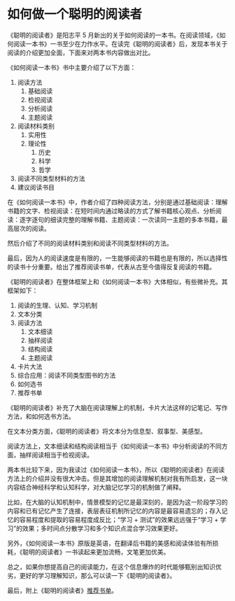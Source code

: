 # 如何做一个聪明的阅读者

《聪明的阅读者》是阳志平 5 月新出的关于如何阅读的一本书。在阅读领域，《如何阅读一本书》一书至少在力作水平。在读完《聪明的阅读者》后，发现本书关于阅读的介绍更加全面，下面来对两本书内容做出对比。

《如何阅读一本书》书中主要介绍了以下方面：
1. 阅读方法
	1. 基础阅读
	2. 检视阅读
	3. 分析阅读
	4. 主题阅读
2. 阅读材料类别
	1. 实用性
	2. 理论性
		1. 历史
		2. 科学
		3. 哲学
3. 阅读不同类型材料的方法
4. 建议阅读书目

在《如何阅读一本书》中，作者介绍了四种阅读方法，分别是通过基础阅读：理解书籍的文字、检视阅读：在短时间内通过略读的方式了解书籍核心观点、分析阅读：逐字逐句的细读完整的理解书籍、主题阅读：一次读同一主题的多本书籍，最高层次的阅读。

然后介绍了不同的阅读材料类别和阅读不同类型材料的方法。

最后，因为人的阅读速度是有限的，一生能够阅读的书籍也是有限的，所以选择性的读书十分重要。给出了推荐阅读书单，代表从古至今值得反复阅读的书籍。

《聪明的阅读者》在整体框架上和《如何阅读一本书》大体相似，有些微补充。其框架如下：
1. 阅读的生理、认知、学习机制
2. 文本分类
3. 阅读方法
	1. 文本细读
	2. 抽样阅读
	3. 结构阅读
	4. 主题阅读
4. 卡片大法
5. 综合应用：阅读不同类型图书的方法
6. 如何选书
7. 推荐书单

《聪明的阅读者》补充了大脑在阅读理解上的机制，卡片大法这样的记笔记、写作方法，和如何选书方法。

在文本分类方面，《聪明的阅读者》将文本分为信息型、叙事型、美感型。

阅读方法上，文本细读和结构阅读相当于《如何阅读一本书》中分析阅读的不同方面，抽样阅读相当于检视阅读。

两本书比较下来，因为我读过《如何阅读一本书》，所以《聪明的阅读者》在阅读方法上的介绍并没有很大冲击。但是其增加的阅读理解机制对我有所启发，这一块内容结合神经科学和认知科学，对大脑记忆学习的机制做了阐释。

比如，在大脑的认知机制中，情景模型的记忆是最深刻的，是因为这一阶段学习的内容和已有记忆产生了连接，表层表征机制所记忆的内容是最容易遗忘的；存入记忆的容易程度和提取的容易程度成反比；“学习 + 测试”的效果远远强于“学习 + 学习”的效果；多时间点分散学习和多个知识点混合学习效果更好。

另外，《如何阅读一本书》原版是英语，在翻译后书籍的美感和阅读体验有所损耗，《聪明的阅读者》一书读起来更加流畅，文笔更加优美。

总之，如果你想提高自己的阅读能力，在这个信息爆炸的时代能够甄别出知识优劣，更好的学习理解知识，那么可以读一下《聪明的阅读者》。

最后，附上《聪明的阅读者》[推荐书单](https://www.yangzhiping.com/books/reader/1000books.pdf)。